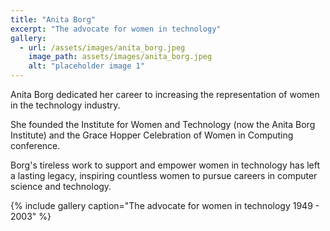 ```yaml
---
title: "Anita Borg"
excerpt: "The advocate for women in technology"
gallery:
  - url: /assets/images/anita_borg.jpeg
    image_path: assets/images/anita_borg.jpeg
    alt: "placeholder image 1"
---
```


Anita Borg dedicated her career to increasing the representation of women in the technology industry.

She founded the Institute for Women and Technology (now the Anita Borg Institute) and the Grace Hopper Celebration of Women in Computing conference.

Borg's tireless work to support and empower women in technology has left a lasting legacy, inspiring countless women to pursue careers in computer science and technology.

{% include gallery caption="The advocate for women in technology 1949 - 2003" %}
